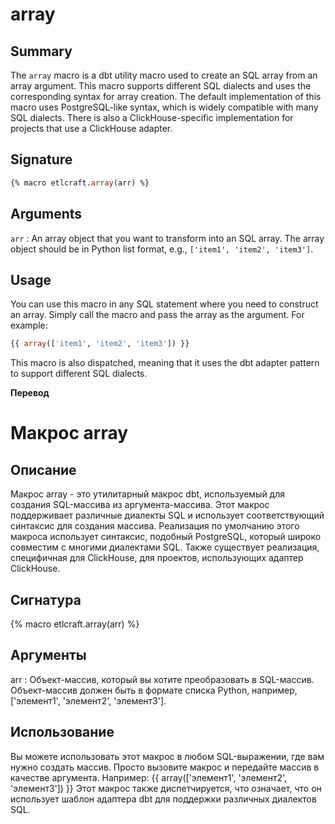 # array

## Summary

The `array` macro is a dbt utility macro used to create an SQL array from an array argument. This macro supports different SQL dialects and uses the corresponding syntax for array creation. The default implementation of this macro uses PostgreSQL-like syntax, which is widely compatible with many SQL dialects. There is also a ClickHouse-specific implementation for projects that use a ClickHouse adapter.

## Signature

```sql
{% macro etlcraft.array(arr) %}
```
## Arguments
`arr` : An array object that you want to transform into an SQL array. The array object should be in Python list format, e.g., `['item1', 'item2', 'item3']`.

## Usage
You can use this macro in any SQL statement where you need to construct an array. Simply call the macro and pass the array as the argument. For example:

```sql
{{ array(['item1', 'item2', 'item3']) }}
```

This macro is also dispatched, meaning that it uses the dbt adapter pattern to support different SQL dialects.

**Перевод**
 
# Макрос array

## Описание

Макрос array - это утилитарный макрос dbt, используемый для создания SQL-массива из аргумента-массива. Этот макрос поддерживает различные диалекты SQL и использует соответствующий синтаксис для создания массива. Реализация по умолчанию этого макроса использует синтаксис, подобный PostgreSQL, который широко совместим с многими диалектами SQL. Также существует реализация, специфичная для ClickHouse, для проектов, использующих адаптер ClickHouse.

## Сигнатура

{% macro etlcraft.array(arr) %}

## Аргументы

arr : Объект-массив, который вы хотите преобразовать в SQL-массив. Объект-массив должен быть в формате списка Python, например, ['элемент1', 'элемент2', 'элемент3'].

## Использование

Вы можете использовать этот макрос в любом SQL-выражении, где вам нужно создать массив. Просто вызовите макрос и передайте массив в качестве аргумента. Например:
{{ array(['элемент1', 'элемент2', 'элемент3']) }}
Этот макрос также диспетчируется, что означает, что он использует шаблон адаптера dbt для поддержки различных диалектов SQL. 